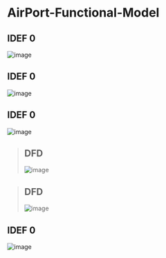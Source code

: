 # AirPort-Functional-Model

## IDEF 0
![image](https://user-images.githubusercontent.com/80168982/166938877-2b372be9-d33c-49e0-ba26-65bd60805b19.png)

## IDEF 0
![image](https://user-images.githubusercontent.com/80168982/166939112-94b5a9ff-6c78-43dd-94cb-23557a9adfff.png)

## IDEF 0
![image](https://user-images.githubusercontent.com/80168982/167289483-12866be5-288a-4657-839d-1ca5e79ad6de.png)

>## DFD
>![image](https://user-images.githubusercontent.com/80168982/167289317-26c93cf1-4c0e-44bb-ad95-48d65a1f706b.png)

>## DFD
>![image](https://user-images.githubusercontent.com/80168982/167287616-3972dc7e-f9ce-4c57-ab8c-4d7c5b98e590.png)

## IDEF 0
![image](https://user-images.githubusercontent.com/80168982/167290426-cd30bf10-f015-4207-84a1-f01d79301e12.png)
